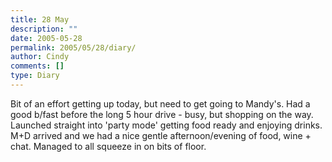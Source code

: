 ```yaml
---
title: 28 May
description: ""
date: 2005-05-28
permalink: 2005/05/28/diary/
author: Cindy
comments: []
type: Diary
---
```


Bit of an effort getting up today, but need to get going to Mandy's. Had a good b/fast before the long 5 hour drive - busy, but shopping on the way. Launched straight into 'party mode' getting food ready and enjoying drinks. M+D arrived and we had a nice gentle afternoon/evening of food, wine + chat. Managed to all squeeze in on bits of floor.
